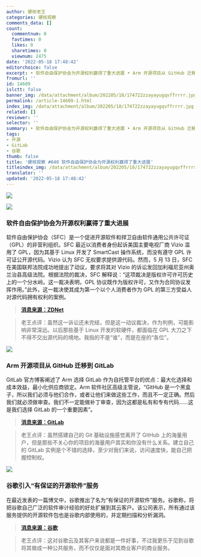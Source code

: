 ```yaml
---
author: 硬核老王
categories: 硬核观察
comments_data: []
count:
  commentnum: 0
  favtimes: 0
  likes: 0
  sharetimes: 0
  viewnum: 2475
date: '2022-05-18 17:48:42'
editorchoice: false
excerpt: • 软件自由保护协会为开源权利赢得了重大进展 • Arm 开源项目从 GitHub 迁移到 GitLab • 谷歌引入“有保证的开源软件”服务
fromurl: ''
id: 14609
islctt: false
banner_img: /data/attachment/album/202205/18/174722zzayayugqvffrrrr.jpg
permalink: /article-14609-1.html
index_img: /data/attachment/album/202205/18/174722zzayayugqvffrrrr.jpg
related: []
reviewer: ''
selector: ''
summary: • 软件自由保护协会为开源权利赢得了重大进展 • Arm 开源项目从 GitHub 迁移到 GitLab • 谷歌引入“有保证的开源软件”服务
tags:
- 开源
- GitLab
- 谷歌
thumb: false
title: '硬核观察 #640 软件自由保护协会为开源权利赢得了重大进展'
titleindex_img: /data/attachment/album/202205/18/174722zzayayugqvffrrrr.jpg
translator: ''
updated: '2022-05-18 17:48:42'
---
```


![](/data/attachment/album/202205/18/174722zzayayugqvffrrrr.jpg)


![](/data/attachment/album/202205/18/174733rbifi5tifi41bikc.jpg)


### 软件自由保护协会为开源权利赢得了重大进展


软件自由保护协会（SFC）是一个促进开源软件和捍卫自由软件通用公共许可证（GPL）的非营利组织。SFC 最近以消费者身份起诉美国主要电视厂商 Vizio 滥用了 GPL，因为其基于 Linux 开发了 SmartCast 操作系统，而没有遵守 GPL 许可证公开源代码。Vizio 认为 SFC 无权要求提供源代码。然而，5 月 13 日，SFC 在美国联邦法院成功地提出了动议，要求将其对 Vizio 的诉讼发回加利福尼亚州奥兰治县高级法院。根据法院的裁决，SFC 解释说：“这项裁决是版权许可许可历史上的一个分水岭。这一裁决表明，GPL 协议既作为版权许可，又作为合同协议发挥作用。”此外，这一裁决使其成为第一个以个人消费者作为 GPL 的第三方受益人对源代码拥有权利的案例。



> 
> **[消息来源：ZDNet](https://www.zdnet.com/article/software-freedom-conservancy-wins-big-step-forward-for-open-source-rights/)**
> 
> 
> 



> 
> 老王点评：虽然这一诉讼还未完结，但是这一动议裁决，作为判例，可能影响非常深远。以后那些基于 Linux 开发的软硬件，都面临在 GPL 大刀之下不得不交出源代码的境地。我指的不是“谁”，而是在座的“各位”。
> 
> 
> 


![](/data/attachment/album/202205/18/174744g6nkk0whw3i7h66c.png)


### Arm 开源项目从 GitHub 迁移到 GitLab


GitLab 官方博客阐述了 Arm 选择 GitLab 作为自托管平台的优点：最大化选择和成本效益，最小化供应商锁定。Arm 软件社区高级主管说，“GitHub 是一个黑盒子，所以我们必须与他们合作，或者让他们来做这些工作，而且不一定正确。然后我们就必须做审查。我们不一定能做补丁审查，因为这都是私有和专有代码……这是我们选择 GitLab 的一个重要因素”。



> 
> **[消息来源：GitLab](https://about.gitlab.com/blog/2022/05/17/arm-open-source-makes-a-seamless-migration-to-gitlab/)**
> 
> 
> 



> 
> 老王点评：虽然搭建自己的 Git 基础设施感觉离开了 GitHub 上的海量用户，但是那些不关心你的项目的海量用户其实和你没有什么关系。建立自己的 GitLab 实例是个不错的选择，至少对我们来说，访问速度快，能自己把握控制权。
> 
> 
> 


![](/data/attachment/album/202205/18/174758jzo5tlqvtvj5gqjq.jpg)


### 谷歌引入“有保证的开源软件”服务


在最近发表的一篇博文中，谷歌推出了名为“有保证的开源软件”服务。谷歌称，将把谷歌自己广泛的软件审计经验的好处扩展到其云客户。该公司表示，所有通过该服务提供的开源软件包也是谷歌内部使用的，并定期扫描和分析漏洞。



> 
> **[消息来源：谷歌](https://cloud.google.com/blog/products/identity-security/introducing-assured-open-source-software-service)**
> 
> 
> 



> 
> 老王点评：这对谷歌云及其客户来说都是一件好事，不过我更乐于见到谷歌将其做成一种公共服务，而不仅仅是面对其商业客户的商业服务。
> 
> 
>